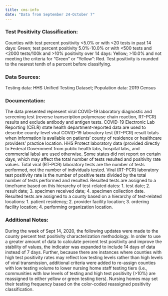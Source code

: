 ```yaml
---
title: cms-info
date: "Data from September 24-October 7"
---
```


### Test Positivity Classification: 
Counties with test percent positivity <5.0% or with <20 tests in past 14 days: Green; test percent positivity 5.0%-10.0% or with <500 tests and <2000 tests/100k and >10% positivity over 14 days: Yellow; >10.0% and not meeting the criteria for “Green” or “Yellow”: Red. Test positivity is rounded to the nearest tenth of a percent before classifying.

### Data Sources:
Testing data: HHS Unified Testing Dataset; Population data: 2019 Census

### Documentation:
The data presented represent viral COVID-19 laboratory diagnostic and screening test (reverse transcription polymerase chain reaction, RT-PCR) results and exclude antibody and antigen tests. COVID-19 Electronic Lab Reporting (CELR) state health department-reported data are used to describe county-level viral COVID-19 laboratory test (RT-PCR) result totals when information is available on patients’ county of residence or healthcare providers’ practice location. HHS Protect laboratory data (provided directly to Federal Government from public health labs, hospital labs, and commercial labs) are used otherwise. Some states did not report on certain days, which may affect the total number of tests resulted and positivity rate values. Total viral (RT-PCR) laboratory tests are the number of tests performed, not the number of individuals tested. Viral (RT-PCR) laboratory test positivity rate is the number of positive tests divided by the total number of tests performed and resulted. Resulted tests are assigned to a timeframe based on this hierarchy of test-related dates: 1. test date; 2. result date; 3. specimen received date; 4. specimen collection date. Resulted tests are assigned to a county based on a hierarchy of test-related locations: 1. patient residency; 2. provider facility location; 3. ordering facility location; 4. performing organization location.

### Additional Notes:
During the week of Sept 14, 2020, the following updates were made to the county percent test positivity characterization methodology. In order to use a greater amount of data to calculate percent test positivity and improve the stability of values, the indicator was expanded to include 14 days of data instead of 7 days. Further, because there are instances where counties with high test positivity rates may reflect low testing levels rather than high levels of viral transmission, additional criteria were added to re-assign counties with low testing volume to lower nursing home staff testing tiers (i.e., communities with low levels of testing and high test positivity (>10%) are reassigned to either yellow or green testing tiers). Nursing homes may set their testing frequency based on the color-coded reassigned positivity classification.